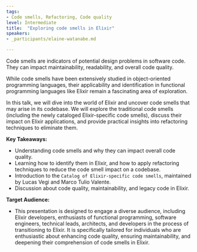 ```yaml
---
tags:	
- Code smells, Refactoring, Code quality
level: Intermediate
title: 	"Exploring code smells in Elixir"
speakers:
- _participants/elaine-watanabe.md

---
```

Code smells are indicators of potential design problems in software code. They can impact maintainability, readability, and overall code quality. 

While code smells have been extensively studied in object-oriented programming languages, their applicability and identification in functional programming languages like Elixir remain a fascinating area of exploration. 

In this talk, we will dive into the world of Elixir and uncover code smells that may arise in its codebase. We will explore the traditional code smells (including the newly cataloged Elixir-specific code smells), discuss their impact on Elixir applications, and provide practical insights into refactoring techniques to eliminate them.

**Key Takeaways:**
- Understanding code smells and why they can impact overall code quality.
- Learning how to identify them in Elixir, and how to apply refactoring techniques to reduce the code smell impact on a codebase.
- Introduction to the `Catalog of Elixir-specific code smells`, maintained by Lucas Vegi and Marco Tulio Valente.
- Discussion about code quality, maintainability, and legacy code in Elixir.

**Target Audience:**
- This presentation is designed to engage a diverse audience, including Elixir developers, enthusiasts of functional programming, software engineers, technical leads, architects, and developers in the process of transitioning to Elixir. It is specifically tailored for individuals who are enthusiastic about enhancing code quality, ensuring maintainability, and deepening their comprehension of code smells in Elixir.
